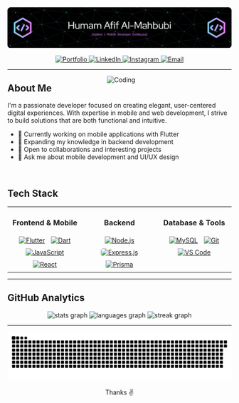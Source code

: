 <div align="center">
    <img src="img/github-header-image.png" alt="Humam Afif Al-Mahbubi | Developer" />
</div>

<p align="center">
    <a href="https://humamafif-portfolio.vercel.app/" target="_blank">
        <img src="https://img.shields.io/badge/Portfolio-4285F4?style=flat-square&logo=google-chrome&logoColor=white" alt="Portfolio" />
    </a>
    <a href="https://linkedin.com/in/humamafif" target="_blank">
        <img src="https://img.shields.io/badge/LinkedIn-0A66C2?style=flat-square&logo=linkedin&logoColor=white" alt="LinkedIn" />
    </a>
    <a href="https://instagram.com/humamafif__" target="_blank">
        <img src="https://img.shields.io/badge/Instagram-E4405F?style=flat-square&logo=instagram&logoColor=white" alt="Instagram" />
    </a>
    <a href="mailto:your.email@example.com" target="_blank">
        <img src="https://img.shields.io/badge/Email-EA4335?style=flat-square&logo=gmail&logoColor=white" alt="Email" />
    </a>
</p>

---

<img align="right" alt="Coding" src="https://user-images.githubusercontent.com/74038190/229223263-cf2e4b07-2615-4f87-9c38-e37600f8381a.gif" width="280" />

## About Me

I'm a passionate developer focused on creating elegant, user-centered digital experiences. With expertise in mobile and web development, I strive to build solutions that are both functional and intuitive.

- 🔭 Currently working on mobile applications with Flutter
- 🌱 Expanding my knowledge in backend development
- 👯 Open to collaborations and interesting projects
- 💬 Ask me about mobile development and UI/UX design

<br/>

## Tech Stack

<table>
    <tr>
        <td valign="top" width="33%">
            <h3 align="center">Frontend & Mobile</h3>
            <div align="center">
                <a href="https://flutter.dev/" target="_blank"><img src="https://cdn.jsdelivr.net/gh/devicons/devicon/icons/flutter/flutter-original.svg" alt="Flutter" width="36" height="36" style="margin: 5px"/></a>
                <a href="https://dart.dev/" target="_blank"><img src="https://cdn.jsdelivr.net/gh/devicons/devicon/icons/dart/dart-original.svg" alt="Dart" width="36" height="36" style="margin: 5px"/></a>
                <a href="https://developer.mozilla.org/en-US/docs/Web/JavaScript" target="_blank"><img src="https://cdn.jsdelivr.net/gh/devicons/devicon/icons/javascript/javascript-original.svg" alt="JavaScript" width="36" height="36" style="margin: 5px"/></a>
                <a href="https://reactjs.org/" target="_blank"><img src="https://cdn.jsdelivr.net/gh/devicons/devicon/icons/react/react-original.svg" alt="React" width="36" height="36" style="margin: 5px"/></a>
            </div>
        </td>
        <td valign="top" width="33%">
            <h3 align="center">Backend</h3>
            <div align="center">
                <a href="https://nodejs.org/" target="_blank"><img src="https://cdn.jsdelivr.net/gh/devicons/devicon/icons/nodejs/nodejs-original.svg" alt="Node.js" width="36" height="36" style="margin: 5px"/></a>
                <a href="https://expressjs.com/" target="_blank"><img src="https://cdn.jsdelivr.net/gh/devicons/devicon/icons/express/express-original.svg" alt="Express.js" width="36" height="36" style="margin: 5px; background-color: white; border-radius: 5px;"/></a>
                <a href="https://www.prisma.io/" target="_blank"><img src="https://cdn.jsdelivr.net/gh/devicons/devicon/icons/prisma/prisma-original.svg" alt="Prisma" width="36" height="36" style="margin: 5px"/></a>
            </div>
        </td>
        <td valign="top" width="33%">
            <h3 align="center">Database & Tools</h3>
            <div align="center">
                <a href="https://www.mysql.com/" target="_blank"><img src="https://cdn.jsdelivr.net/gh/devicons/devicon/icons/mysql/mysql-original.svg" alt="MySQL" width="36" height="36" style="margin: 5px"/></a>
                <a href="https://git-scm.com/" target="_blank"><img src="https://cdn.jsdelivr.net/gh/devicons/devicon/icons/git/git-original.svg" alt="Git" width="36" height="36" style="margin: 5px"/></a>
                <a href="https://code.visualstudio.com/" target="_blank"><img src="https://cdn.jsdelivr.net/gh/devicons/devicon/icons/vscode/vscode-original.svg" alt="VS Code" width="36" height="36" style="margin: 5px"/></a>
            </div>
        </td>
    </tr>
</table>

<!-- ---

## Projects & Contributions

<div align="center">
  <a href="https://github.com/humamafif/YOUR_PROJECT_1">
    <img src="https://github-readme-stats.vercel.app/api/pin/?username=humamafif&repo=humamafif&theme=tokyonight&hide_border=true" alt="Project 1" />
  </a>
  <a href="https://github.com/humamafif/YOUR_PROJECT_2">
    <img src="https://github-readme-stats.vercel.app/api/pin/?username=humamafif&repo=YOUR_PROJECT_2&theme=tokyonight&hide_border=true" alt="Project 2" />
  </a>
</div> -->

---

## GitHub Analytics
<div align="center">
  <img src="https://github-readme-stats.vercel.app/api?username=humamafif&hide_title=false&hide_rank=false&show_icons=true&include_all_commits=true&count_private=true&disable_animations=false&theme=tokyonight&locale=en&hide_border=false&order=1" height="150" alt="stats graph"  />
  <img src="https://github-readme-stats.vercel.app/api/top-langs?username=humamafif&locale=en&hide_title=false&layout=compact&card_width=320&langs_count=5&theme=tokyonight&hide_border=false&order=2" height="150" alt="languages graph"  />
  <img src="https://streak-stats.demolab.com?user=humamafif&locale=en&mode=daily&theme=tokyonight&hide_border=false&border_radius=5&order=3" height="150" alt="streak graph"  />
<!--   <img src="https://github-readme-activity-graph.vercel.app/graph?username=humamafif&radius=16&theme=tokyo-night&area=true&order=5&hide_title=false&hide_border=false&title_color=ffffff" height="300" alt="activity-graph graph"  /> -->
</div>

---
<div align="center">
  <img src="https://raw.githubusercontent.com/humamafif/humamafif/output/snake.svg" alt="Snake animation" />
</div>

<div align="center">
  <p>Thanks ✌️</p>
</div>